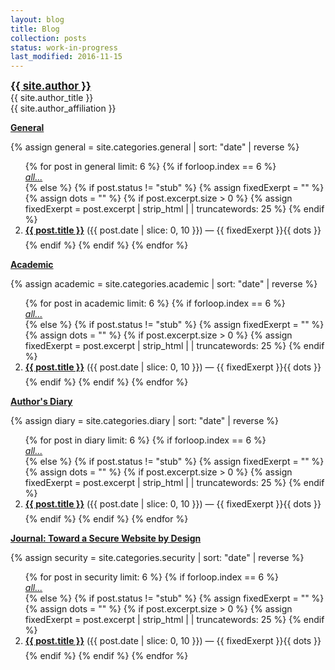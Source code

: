 ```yaml
---
layout: blog
title: Blog
collection: posts 
status: work-in-progress
last_modified: 2016-11-15
--- 
```


<div class = "author-block">
<a href="{{ site.author_url }}" style="font-weight: bold;font-size:120%;">{{ site.author }}</a><br>
{{ site.author_title }}<br>
{{ site.author_affiliation }}<br>
</div>

**[General](/posts/general/index.html)**

{% assign general = site.categories.general | sort: "date" | reverse %}

<ol>
{% for post in general limit: 6 %}
   {% if forloop.index == 6 %}
<li style="list-style-type:none;"><em><a href="/posts/general/index.html">all...</a></em></li>
   {% else %}
   {% if post.status != "stub" %}
   {% assign fixedExerpt = "" %}
   {% assign dots = "" %}
   {% if post.excerpt.size > 0 %}
        {% assign fixedExerpt = post.excerpt | strip_html | | truncatewords: 25 %}
   {% endif %}
<li style="margin-bottom: 0.5em;"><strong><a href="{{ post.url }}">{{ post.title }}</a></strong><span class="annotate"> ({{ post.date | slice: 0, 10 }}) </span> &mdash; {{ fixedExerpt }}{{ dots }}</li>
{% endif %}
{% endif %}
{% endfor %}
</ol>

**[Academic](/posts/academic/index.html)**

{% assign academic = site.categories.academic | sort: "date" | reverse %}
<ol>
  {% for post in academic limit: 6 %}
   {% if forloop.index == 6 %}
<li style="list-style-type:none;"><em><a href="/posts/academic/index.html">all...</a></em></li>
   {% else %}
   {% if post.status != "stub" %}
   {% assign fixedExerpt = "" %}
   {% assign dots = "" %}
   {% if post.excerpt.size > 0 %}
        {% assign fixedExerpt = post.excerpt | strip_html | | truncatewords: 25 %}
   {% endif %}
<li style="margin-bottom: 0.5em;"><strong><a href="{{ post.url }}">{{ post.title }}</a></strong><span class="annotate"> ({{ post.date | slice: 0, 10 }}) </span> &mdash; {{ fixedExerpt }}{{ dots }}</li>
{% endif %}
{% endif %}
  {% endfor %}
</ol>

**[Author's Diary](/posts/diary/index.html)**

{% assign diary = site.categories.diary | sort: "date" | reverse %}
<ol>
  {% for post in diary limit: 6 %}
   {% if forloop.index == 6 %}
<li style="list-style-type:none;"><em><a href="/posts/diary/index.html">all...</a></em></li>
   {% else %}
   {% if post.status != "stub" %}
   {% assign fixedExerpt = "" %}
   {% assign dots = "" %}
   {% if post.excerpt.size > 0 %}
        {% assign fixedExerpt = post.excerpt | strip_html | | truncatewords: 25 %}
   {% endif %}
<li style="margin-bottom: 0.5em;"><strong><a href="{{ post.url }}">{{ post.title }}</a></strong><span class="annotate"> ({{ post.date | slice: 0, 10 }}) </span> &mdash; {{ fixedExerpt }}{{ dots }}</li>
{% endif %}
{% endif %}
  {% endfor %}
</ol>

**[Journal: Toward a Secure Website by Design](/posts/security/index.html)**

{% assign security = site.categories.security | sort: "date" | reverse %}
<ol>
  {% for post in security limit: 6 %}
   {% if forloop.index == 6 %}
<li style="list-style-type:none;"><em><a href="/posts/security/index.html">all...</a></em></li>
   {% else %}
   {% if post.status != "stub" %}
   {% assign fixedExerpt = "" %}
   {% assign dots = "" %}
   {% if post.excerpt.size > 0 %}
        {% assign fixedExerpt = post.excerpt | strip_html | | truncatewords: 25 %}
   {% endif %}
<li style="margin-bottom: 0.5em;"><strong><a href="{{ post.url }}">{{ post.title }}</a></strong><span class="annotate"> ({{ post.date | slice: 0, 10 }}) </span> &mdash; {{ fixedExerpt }}{{ dots }}</li>
{% endif %}
{% endif %}
  {% endfor %}
</ol>
